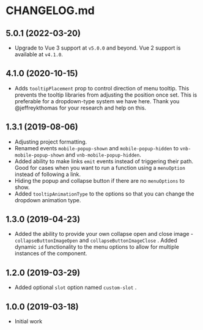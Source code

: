 # CHANGELOG.md

## 5.0.1 (2022-03-20)

- Upgrade to Vue 3 support at `v5.0.0` and beyond. Vue 2 support is available at `v4.1.0`.

## 4.1.0 (2020-10-15)

- Adds `tooltipPlacement` prop to control direction of menu tooltip. This prevents the tooltip libraries from adjusting the position once set. This is preferable for a dropdown-type system we have here. Thank you @jeffreykthomas for your research and help on this.

## 1.3.1 (2019-08-06)

- Adjusting project formatting.
- Renamed events `mobile-popup-shown` and `mobile-popup-hidden` to `vnb-mobile-popup-shown` and `vnb-mobile-popup-hidden`.
- Added ability to make links `emit` events instead of triggering their path. Good for cases when you want to run a function using a `menuOption` instead of following a link.
- Hiding the popup and collapse button if there are no `menuOptions` to show.
- Added `tooltipAnimationType` to the options so that you can change the dropdown animation type.

## 1.3.0 (2019-04-23)

- Added the ability to provide your own collapse open and close image - `collapseButtonImageOpen` and `collapseButtonImageClose` . Added dynamic `id` functionality to the menu options to allow for multiple instances of the component.

## 1.2.0 (2019-03-29)

- Added optional `slot` option named `custom-slot` .

## 1.0.0 (2019-03-18)

- Initial work

